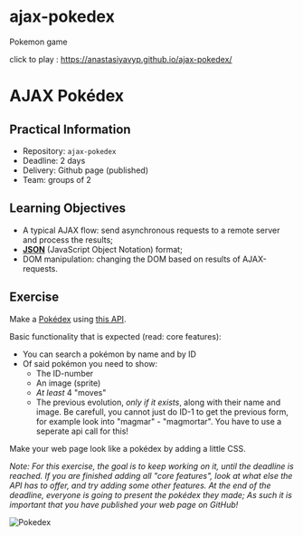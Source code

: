# ajax-pokedex
Pokemon game


click to play : https://anastasiyavyp.github.io/ajax-pokedex/

# AJAX Pokédex

## Practical Information

* Repository: `ajax-pokedex`
* Deadline: 2 days
* Delivery: Github page (published)
* Team: groups of 2

## Learning Objectives

* A typical AJAX flow: send asynchronous requests to a remote server and process the results;
* **[JSON](https://www.w3schools.com/js/js_json_intro.asp)** (JavaScript Object Notation) format;
* DOM manipulation: changing the DOM based on results of AJAX-requests.

## Exercise

Make a [Pokédex](https://www.google.com/search?q=pokedex&source=lnms&tbm=isch&sa=X&ved=0ahUKEwiRtNT3-vDfAhWDy6QKHd1cBD4Q_AUIDigB&biw=1300&bih=968#imgrc=_) using [this API](https://pokeapi.co/).

Basic functionality that is expected (read: core features):
* You can search a pokémon by name and by ID
* Of said pokémon you need to show:
    * The ID-number
    * An image (sprite)
    * _At least_ 4 "moves"
    * The previous evolution, _only if it exists_, along with their name and image. Be carefull, you cannot just do ID-1 to get the previous form, for example look into "magmar" - "magmortar". You have to use a seperate api call for this!

Make your web page look like a pokédex by adding a little CSS.

_Note: For this exercise, the goal is to keep working on it, until the deadline is reached. If you are finished adding all "core features", look at what else the API has to offer, and try adding some other features. At the end of the deadline, everyone is going to present the pokédex they made; As such it is important that you have published your web page on GitHub!_

![Pokedex](pokedex.jpg)

